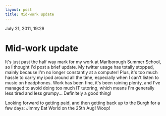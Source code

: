 ```yaml
---
layout: post
title: Mid-work update
---
```


July 21, 2011, 19:29

# Mid-work update #

It's just past the half way mark for my work at Marlborough Summer School, so I thought I'd post a brief update. My twitter usage has totally stopped, mainly because I'm no longer constantly at a computer! Plus, it's too much hassle to carry my ipod around all the time, especially when I can't listen to music on headphones. Work has been fine, it's been raining plenty, and I've managed to avoid doing too much IT tutoring, which means I'm generally less tired and less grumpy... Definitely a good thing!

Looking forward to getting paid, and then getting back up to the Burgh for a few days: Jimmy Eat World on the 25th Aug! Woop!

